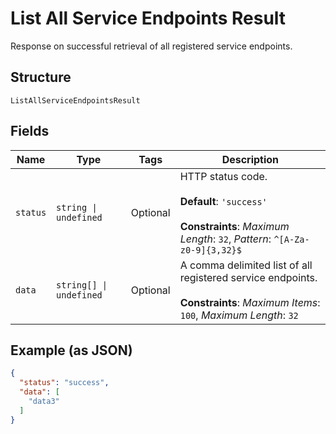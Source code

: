 
# List All Service Endpoints Result

Response on successful retrieval of all registered service endpoints.

## Structure

`ListAllServiceEndpointsResult`

## Fields

| Name | Type | Tags | Description |
|  --- | --- | --- | --- |
| `status` | `string \| undefined` | Optional | HTTP status code.<br><br>**Default**: `'success'`<br><br>**Constraints**: *Maximum Length*: `32`, *Pattern*: `^[A-Za-z0-9]{3,32}$` |
| `data` | `string[] \| undefined` | Optional | A comma delimited list of all registered service endpoints.<br><br>**Constraints**: *Maximum Items*: `100`, *Maximum Length*: `32` |

## Example (as JSON)

```json
{
  "status": "success",
  "data": [
    "data3"
  ]
}
```

